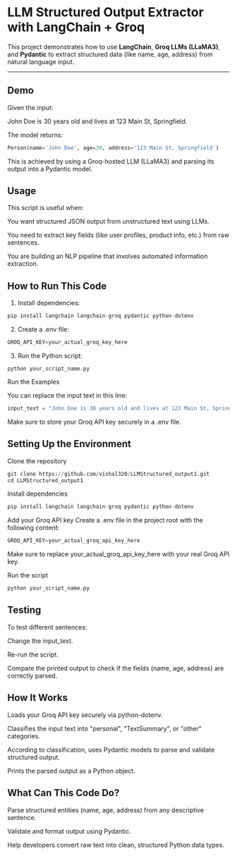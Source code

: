 #  LLM Structured Output Extractor with LangChain + Groq

This project demonstrates how to use **LangChain**, **Groq LLMs (LLaMA3)**, and **Pydantic** to extract structured data (like name, age, address) from natural language input.

---

## Demo

Given the input:

John Doe is 30 years old and lives at 123 Main St, Springfield.

The model returns:

```python
Person(name='John Doe', age=30, address='123 Main St, Springfield')
```
This is achieved by using a Groq-hosted LLM (LLaMA3) and parsing its output into a Pydantic model.

## Usage
This script is useful when:

You want structured JSON output from unstructured text using LLMs.

You need to extract key fields (like user profiles, product info, etc.) from raw sentences.

You are building an NLP pipeline that involves automated information extraction.

## How to Run This Code
1. Install dependencies:
 ```python
pip install langchain langchain-groq pydantic python-dotenv
```
2. Create a .env file:
```python
GROQ_API_KEY=your_actual_groq_key_here
```
3. Run the Python script:
```pyhton
python your_script_name.py
```
Run the Examples

You can replace the input text in this line:
```python
input_text = "John Doe is 30 years old and lives at 123 Main St, Springfield."
```
Make sure to store your Groq API key securely in a .env file. 

## Setting Up the Environment
Clone the repository
```python
git clone https://github.com/vishal320/LLMStructured_output1.git
cd LLMStructured_output1
```
Install dependencies
```python
pip install langchain langchain-groq pydantic python-dotenv
```
Add your Groq API key
Create a .env file in the project root with the following content:
```python
GROQ_API_KEY=your_actual_groq_api_key_here
```
Make sure to replace your_actual_groq_api_key_here with your real Groq API key.

Run the script
```python
python your_script_name.py
```

## Testing
To test different sentences:

Change the input_text.

Re-run the script.

Compare the printed output to check if the fields (name, age, address) are correctly parsed.

## How It Works
Loads your Groq API key securely via python-dotenv.

Classifies the input text into "personal", "TextSummary", or "other" categories.

According to classification, uses Pydantic models to parse and validate structured output.

Prints the parsed output as a Python object.

## What Can This Code Do?
Parse structured entities (name, age, address) from any descriptive sentence.

Validate and format output using Pydantic.

Help developers convert raw text into clean, structured Python data types.




